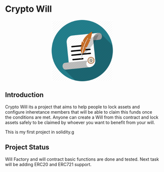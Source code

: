 # Crypto Will

<p align="center">
  <img 
    width="200"
    height="200"
    src="./public/will.png?raw=true"
  >
</p>

##  Introduction

Crypto Will its a project that aims to help people to lock assets and configure inheretance members that will be able to claim this funds once the conditions are met.
Anyone can create a Will from this contract and lock assets safely to be claimed by whoever you want to benefit from your will.

This is my first project in solidity.g

## Project Status 

Will Factory and will contract basic functions are done and tested.
Next task will be adding ERC20 and ERC721 support.